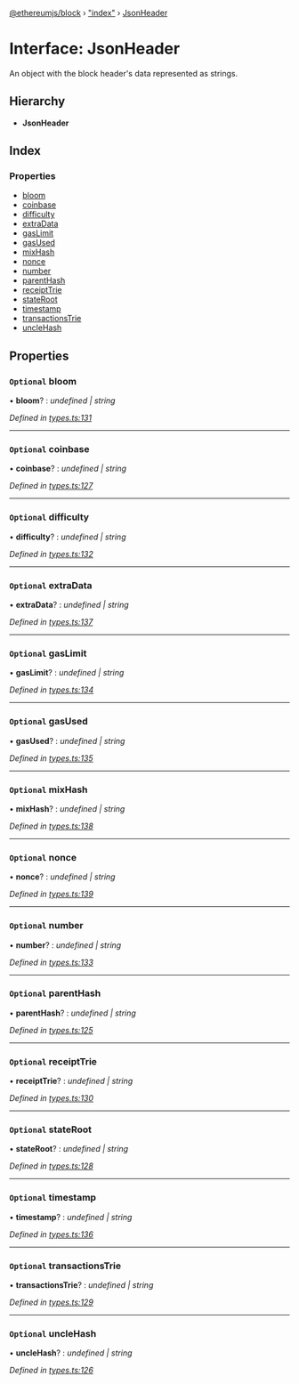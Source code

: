 [@ethereumjs/block](../README.md) › ["index"](../modules/_index_.md) › [JsonHeader](_index_.jsonheader.md)

# Interface: JsonHeader

An object with the block header's data represented as strings.

## Hierarchy

* **JsonHeader**

## Index

### Properties

* [bloom](_index_.jsonheader.md#optional-bloom)
* [coinbase](_index_.jsonheader.md#optional-coinbase)
* [difficulty](_index_.jsonheader.md#optional-difficulty)
* [extraData](_index_.jsonheader.md#optional-extradata)
* [gasLimit](_index_.jsonheader.md#optional-gaslimit)
* [gasUsed](_index_.jsonheader.md#optional-gasused)
* [mixHash](_index_.jsonheader.md#optional-mixhash)
* [nonce](_index_.jsonheader.md#optional-nonce)
* [number](_index_.jsonheader.md#optional-number)
* [parentHash](_index_.jsonheader.md#optional-parenthash)
* [receiptTrie](_index_.jsonheader.md#optional-receipttrie)
* [stateRoot](_index_.jsonheader.md#optional-stateroot)
* [timestamp](_index_.jsonheader.md#optional-timestamp)
* [transactionsTrie](_index_.jsonheader.md#optional-transactionstrie)
* [uncleHash](_index_.jsonheader.md#optional-unclehash)

## Properties

### `Optional` bloom

• **bloom**? : *undefined | string*

*Defined in [types.ts:131](https://github.com/ethereumjs/ethereumjs-monorepo/blob/master/packages/block/src/types.ts#L131)*

___

### `Optional` coinbase

• **coinbase**? : *undefined | string*

*Defined in [types.ts:127](https://github.com/ethereumjs/ethereumjs-monorepo/blob/master/packages/block/src/types.ts#L127)*

___

### `Optional` difficulty

• **difficulty**? : *undefined | string*

*Defined in [types.ts:132](https://github.com/ethereumjs/ethereumjs-monorepo/blob/master/packages/block/src/types.ts#L132)*

___

### `Optional` extraData

• **extraData**? : *undefined | string*

*Defined in [types.ts:137](https://github.com/ethereumjs/ethereumjs-monorepo/blob/master/packages/block/src/types.ts#L137)*

___

### `Optional` gasLimit

• **gasLimit**? : *undefined | string*

*Defined in [types.ts:134](https://github.com/ethereumjs/ethereumjs-monorepo/blob/master/packages/block/src/types.ts#L134)*

___

### `Optional` gasUsed

• **gasUsed**? : *undefined | string*

*Defined in [types.ts:135](https://github.com/ethereumjs/ethereumjs-monorepo/blob/master/packages/block/src/types.ts#L135)*

___

### `Optional` mixHash

• **mixHash**? : *undefined | string*

*Defined in [types.ts:138](https://github.com/ethereumjs/ethereumjs-monorepo/blob/master/packages/block/src/types.ts#L138)*

___

### `Optional` nonce

• **nonce**? : *undefined | string*

*Defined in [types.ts:139](https://github.com/ethereumjs/ethereumjs-monorepo/blob/master/packages/block/src/types.ts#L139)*

___

### `Optional` number

• **number**? : *undefined | string*

*Defined in [types.ts:133](https://github.com/ethereumjs/ethereumjs-monorepo/blob/master/packages/block/src/types.ts#L133)*

___

### `Optional` parentHash

• **parentHash**? : *undefined | string*

*Defined in [types.ts:125](https://github.com/ethereumjs/ethereumjs-monorepo/blob/master/packages/block/src/types.ts#L125)*

___

### `Optional` receiptTrie

• **receiptTrie**? : *undefined | string*

*Defined in [types.ts:130](https://github.com/ethereumjs/ethereumjs-monorepo/blob/master/packages/block/src/types.ts#L130)*

___

### `Optional` stateRoot

• **stateRoot**? : *undefined | string*

*Defined in [types.ts:128](https://github.com/ethereumjs/ethereumjs-monorepo/blob/master/packages/block/src/types.ts#L128)*

___

### `Optional` timestamp

• **timestamp**? : *undefined | string*

*Defined in [types.ts:136](https://github.com/ethereumjs/ethereumjs-monorepo/blob/master/packages/block/src/types.ts#L136)*

___

### `Optional` transactionsTrie

• **transactionsTrie**? : *undefined | string*

*Defined in [types.ts:129](https://github.com/ethereumjs/ethereumjs-monorepo/blob/master/packages/block/src/types.ts#L129)*

___

### `Optional` uncleHash

• **uncleHash**? : *undefined | string*

*Defined in [types.ts:126](https://github.com/ethereumjs/ethereumjs-monorepo/blob/master/packages/block/src/types.ts#L126)*
